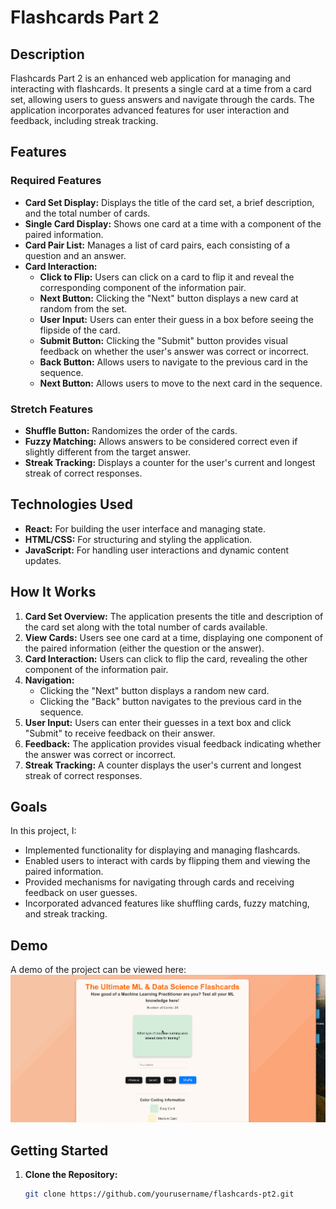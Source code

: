 # Flashcards Part 2

## Description
Flashcards Part 2 is an enhanced web application for managing and interacting with flashcards. It presents a single card at a time from a card set, allowing users to guess answers and navigate through the cards. The application incorporates advanced features for user interaction and feedback, including streak tracking.

## Features

### Required Features
- **Card Set Display:** Displays the title of the card set, a brief description, and the total number of cards.
- **Single Card Display:** Shows one card at a time with a component of the paired information.
- **Card Pair List:** Manages a list of card pairs, each consisting of a question and an answer.
- **Card Interaction:**
  - **Click to Flip:** Users can click on a card to flip it and reveal the corresponding component of the information pair.
  - **Next Button:** Clicking the "Next" button displays a new card at random from the set.
  - **User Input:** Users can enter their guess in a box before seeing the flipside of the card.
  - **Submit Button:** Clicking the "Submit" button provides visual feedback on whether the user's answer was correct or incorrect.
  - **Back Button:** Allows users to navigate to the previous card in the sequence.
  - **Next Button:** Allows users to move to the next card in the sequence.

### Stretch Features
- **Shuffle Button:** Randomizes the order of the cards.
- **Fuzzy Matching:** Allows answers to be considered correct even if slightly different from the target answer.
- **Streak Tracking:** Displays a counter for the user's current and longest streak of correct responses.

## Technologies Used
- **React:** For building the user interface and managing state.
- **HTML/CSS:** For structuring and styling the application.
- **JavaScript:** For handling user interactions and dynamic content updates.

## How It Works
1. **Card Set Overview:** The application presents the title and description of the card set along with the total number of cards available.
2. **View Cards:** Users see one card at a time, displaying one component of the paired information (either the question or the answer).
3. **Card Interaction:** Users can click to flip the card, revealing the other component of the information pair.
4. **Navigation:**
   - Clicking the "Next" button displays a random new card.
   - Clicking the "Back" button navigates to the previous card in the sequence.
5. **User Input:** Users can enter their guesses in a text box and click "Submit" to receive feedback on their answer.
6. **Feedback:** The application provides visual feedback indicating whether the answer was correct or incorrect.
7. **Streak Tracking:** A counter displays the user's current and longest streak of correct responses.

## Goals
In this project, I:
- Implemented functionality for displaying and managing flashcards.
- Enabled users to interact with cards by flipping them and viewing the paired information.
- Provided mechanisms for navigating through cards and receiving feedback on user guesses.
- Incorporated advanced features like shuffling cards, fuzzy matching, and streak tracking.

## Demo
A demo of the project can be viewed here:
![Video Walkthrough](https://github.com/vetskiver/flashcards-pt2/blob/master/flashcards-pt2-demo.gif)

## Getting Started
1. **Clone the Repository:**
   ```bash
   git clone https://github.com/yourusername/flashcards-pt2.git

